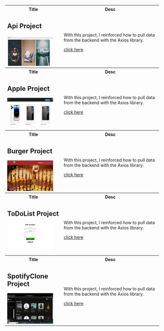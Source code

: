 <table >
  <tr  >
    <th  >Title</th>
    <th >Desc</th>
  </tr>

<tr >
   <td>
   <h2>Api Project</h2>
   <img height="100px" width="150px" src="./image/api1.png" />
   
   </td>
   <td>
   <p>With this project, I reinforced how to pull data from the backend with the Axios library.</p>
   <a href="https://github.com/nurullhkrds/react/tree/main/api" >click here </a>
   </td>

</tr>
<br>
 <tr >
    <th  >Title</th>
    <th >Desc</th>
  </tr>
  <tr >
   <td>
   <h2>Apple Project</h2>
   <img height="100px" width="150px" src="./image/apple1.png" />
   
   </td>
   <td>
   <p>With this project, I reinforced how to pull data from the backend with the Axios library.</p>
   <a href="https://github.com/nurullhkrds/react/tree/main/apple" >click here </a>
   </td>

</tr>
<br>
 <tr >
    <th  >Title</th>
    <th >Desc</th>
  </tr>
  <tr >
   <td>
   <h2>Burger Project</h2>
   <img height="100px" width="150px" src="./image/burger1.png" />
   
   </td>
   <td>
   <p>With this project, I reinforced how to pull data from the backend with the Axios library.</p>
   <a href="https://github.com/nurullhkrds/react/tree/main/hamburger" >click here </a>
   </td>

</tr>
<br>
 <tr >
    <th  >Title</th>
    <th >Desc</th>
  </tr>
  <tr >
   <td>
   <h2>ToDoList Project</h2>
   <img height="100px" width="150px" src="./image/sample1.png" />
   
   </td>
   <td>
   <p>With this project, I reinforced how to pull data from the backend with the Axios library.</p>
   <a href="https://github.com/nurullhkrds/react/tree/main/contextApi" >click here </a>
   </td>

</tr>
<br>
 <tr >
    <th  >Title</th>
    <th >Desc</th>
  </tr>
  <tr >
   <td>
   <h2>SpotifyClone Project</h2>
   <img height="100px" width="150px" src="./image/spotifyclone.png" />
   
   </td>
   <td>
   <p>With this project, I reinforced how to pull data from the backend with the Axios library.</p>
   <a href="https://github.com/nurullhkrds/react/tree/main/spotifyclone" >click here </a>
   </td>

</tr>



 
</table>


